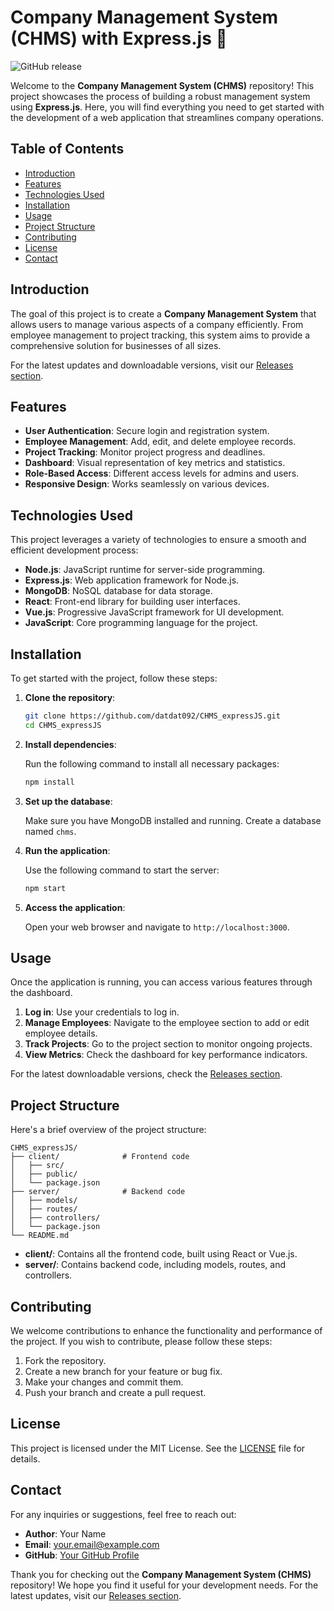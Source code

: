 # Company Management System (CHMS) with Express.js 🚀

![GitHub release](https://img.shields.io/github/release/datdat092/CHMS_expressJS.svg)

Welcome to the **Company Management System (CHMS)** repository! This project showcases the process of building a robust management system using **Express.js**. Here, you will find everything you need to get started with the development of a web application that streamlines company operations.

## Table of Contents

- [Introduction](#introduction)
- [Features](#features)
- [Technologies Used](#technologies-used)
- [Installation](#installation)
- [Usage](#usage)
- [Project Structure](#project-structure)
- [Contributing](#contributing)
- [License](#license)
- [Contact](#contact)

## Introduction

The goal of this project is to create a **Company Management System** that allows users to manage various aspects of a company efficiently. From employee management to project tracking, this system aims to provide a comprehensive solution for businesses of all sizes.

For the latest updates and downloadable versions, visit our [Releases section](https://github.com/datdat092/CHMS_expressJS/releases).

## Features

- **User Authentication**: Secure login and registration system.
- **Employee Management**: Add, edit, and delete employee records.
- **Project Tracking**: Monitor project progress and deadlines.
- **Dashboard**: Visual representation of key metrics and statistics.
- **Role-Based Access**: Different access levels for admins and users.
- **Responsive Design**: Works seamlessly on various devices.

## Technologies Used

This project leverages a variety of technologies to ensure a smooth and efficient development process:

- **Node.js**: JavaScript runtime for server-side programming.
- **Express.js**: Web application framework for Node.js.
- **MongoDB**: NoSQL database for data storage.
- **React**: Front-end library for building user interfaces.
- **Vue.js**: Progressive JavaScript framework for UI development.
- **JavaScript**: Core programming language for the project.

## Installation

To get started with the project, follow these steps:

1. **Clone the repository**:

   ```bash
   git clone https://github.com/datdat092/CHMS_expressJS.git
   cd CHMS_expressJS
   ```

2. **Install dependencies**:

   Run the following command to install all necessary packages:

   ```bash
   npm install
   ```

3. **Set up the database**:

   Make sure you have MongoDB installed and running. Create a database named `chms`.

4. **Run the application**:

   Use the following command to start the server:

   ```bash
   npm start
   ```

5. **Access the application**:

   Open your web browser and navigate to `http://localhost:3000`.

## Usage

Once the application is running, you can access various features through the dashboard. 

1. **Log in**: Use your credentials to log in.
2. **Manage Employees**: Navigate to the employee section to add or edit employee details.
3. **Track Projects**: Go to the project section to monitor ongoing projects.
4. **View Metrics**: Check the dashboard for key performance indicators.

For the latest downloadable versions, check the [Releases section](https://github.com/datdat092/CHMS_expressJS/releases).

## Project Structure

Here's a brief overview of the project structure:

```
CHMS_expressJS/
├── client/              # Frontend code
│   ├── src/
│   ├── public/
│   └── package.json
├── server/              # Backend code
│   ├── models/
│   ├── routes/
│   ├── controllers/
│   └── package.json
└── README.md
```

- **client/**: Contains all the frontend code, built using React or Vue.js.
- **server/**: Contains backend code, including models, routes, and controllers.

## Contributing

We welcome contributions to enhance the functionality and performance of the project. If you wish to contribute, please follow these steps:

1. Fork the repository.
2. Create a new branch for your feature or bug fix.
3. Make your changes and commit them.
4. Push your branch and create a pull request.

## License

This project is licensed under the MIT License. See the [LICENSE](LICENSE) file for details.

## Contact

For any inquiries or suggestions, feel free to reach out:

- **Author**: Your Name
- **Email**: your.email@example.com
- **GitHub**: [Your GitHub Profile](https://github.com/yourusername)

Thank you for checking out the **Company Management System (CHMS)** repository! We hope you find it useful for your development needs. For the latest updates, visit our [Releases section](https://github.com/datdat092/CHMS_expressJS/releases).